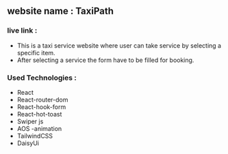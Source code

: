 ## website name : TaxiPath
### live link : 
- This is a taxi service website where user can take service by selecting  a specific item.
- After selecting a service the form have to be filled for booking.

### Used Technologies  :
- React
- React-router-dom
- React-hook-form
- React-hot-toast
- Swiper js
- AOS -animation
- TailwindCSS
- DaisyUi